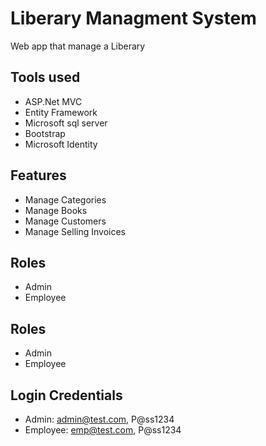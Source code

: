 # Liberary Managment System 

Web app that manage a Liberary

## Tools used
- ASP.Net MVC
- Entity Framework
- Microsoft sql server
- Bootstrap
- Microsoft Identity

## Features
- Manage Categories
- Manage Books
- Manage Customers
- Manage Selling Invoices

## Roles
- Admin
- Employee

## Roles
- Admin
- Employee

## Login Credentials
- Admin: admin@test.com, P@ss1234
- Employee: emp@test.com, P@ss1234
